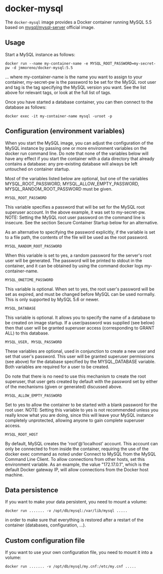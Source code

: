 # docker-mysql

The `docker-mysql` image provides a Docker container running MySQL 5.5 
based on [mysql/mysql-server](https://hub.docker.com/r/mysql/mysql-server/) official image.

## Usage

Start a MySQL instance as follows:


    docker run --name my-container-name -e MYSQL_ROOT_PASSWORD=my-secret-pw -d jmmoreno/docker-mysql:5.5

... where my-container-name is the name you want to assign to your container, 
my-secret-pw is the password to be set for the MySQL root user and tag is the 
tag specifying the MySQL version you want. See the list above for relevant tags, 
or look at the full list of tags.

Once you have started a database container, you can then connect to the
database as follows:

    docker exec -it my-container-name mysql -uroot -p

## Configuration (environment variables)

When you start the MySQL image, you can adjust the configuration of the MySQL instance by 
passing one or more environment variables on the docker run command line. Do note that none 
of the variables below will have any effect if you start the container with a data directory 
that already contains a database: any pre-existing database will always be left untouched 
on container startup.

Most of the variables listed below are optional, but one of the variables MYSQL_ROOT_PASSWORD, 
MYSQL_ALLOW_EMPTY_PASSWORD, MYSQL_RANDOM_ROOT_PASSWORD must be given.

	MYSQL_ROOT_PASSWORD
	
This variable specifies a password that will be set for the MySQL root superuser account. 
In the above example, it was set to my-secret-pw. NOTE: Setting the MySQL root user 
password on the command line is insecure. See the section Secure Container Startup below for an alternative.

As an alternative to specifying the password explicitly, if the variable is set 
to a file path, the contents of the file will be used as the root password.

	MYSQL_RANDOM_ROOT_PASSWORD
	
When this variable is set to yes, a random password for the server's root user will be generated. 
The password will be printed to stdout in the container, and it can be obtained by using the 
command docker logs my-container-name.

	MYSQL_ONETIME_PASSWORD

This variable is optional. When set to yes, the root user's password will be set as expired, 
and must be changed before MySQL can be used normally. This is only supported by MySQL 5.6 or newer.

	MYSQL_DATABASE
	
This variable is optional. It allows you to specify the name of a database to be created 
on image startup. If a user/password was supplied (see below) then that user will be 
granted superuser access (corresponding to GRANT ALL) to this database.

	MYSQL_USER, MYSQL_PASSWORD
	
These variables are optional, used in conjunction to create a new user and set that user's password. 
This user will be granted superuser permissions (see above) for the database specified by 
the MYSQL_DATABASE variable. Both variables are required for a user to be created.

Do note that there is no need to use this mechanism to create the root superuser, that user gets 
created by default with the password set by either of the mechanisms (given or generated) discussed above.

	MYSQL_ALLOW_EMPTY_PASSWORD
	
Set to yes to allow the container to be started with a blank password for the root user. 
NOTE: Setting this variable to yes is not recommended unless you really know what you are doing, 
since this will leave your MySQL instance completely unprotected, allowing anyone to 
gain complete superuser access.

	MYSQL_ROOT_HOST
	
By default, MySQL creates the 'root'@'localhost' account. This account can only be connected to 
from inside the container, requiring the use of the docker exec command as noted under Connect to MySQL 
from the MySQL Command Line Client. To allow connections from other hosts, set this environment variable. 
As an example, the value "172.17.0.1", which is the default Docker gateway IP, will allow connections 
from the Docker host machine.

## Data persistence

If you want to make your data persistent, you need to mount a volume:

	docker run ....... -v /opt/db/mysql:/var/lib/mysql .....

in order to make sure that everything is restored after a restart of the container (databases, configuration, ...).

## Custom configuration file

If you want to use your own configuration file, you need to mount it into a volume:

	docker run ....... -v /opt/db/mysql/my.cnf:/etc/my.cnf .....
